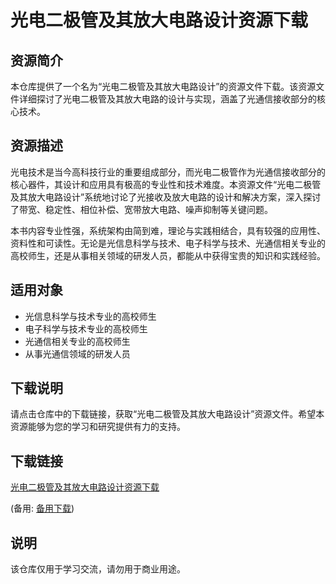 # 光电二极管及其放大电路设计资源下载

## 资源简介

本仓库提供了一个名为“光电二极管及其放大电路设计”的资源文件下载。该资源文件详细探讨了光电二极管及其放大电路的设计与实现，涵盖了光通信接收部分的核心技术。

## 资源描述

光电技术是当今高科技行业的重要组成部分，而光电二极管作为光通信接收部分的核心器件，其设计和应用具有极高的专业性和技术难度。本资源文件“光电二极管及其放大电路设计”系统地讨论了光接收及放大电路的设计和解决方案，深入探讨了带宽、稳定性、相位补偿、宽带放大电路、噪声抑制等关键问题。

本书内容专业性强，系统架构由简到难，理论与实践相结合，具有较强的应用性、资料性和可读性。无论是光信息科学与技术、电子科学与技术、光通信相关专业的高校师生，还是从事相关领域的研发人员，都能从中获得宝贵的知识和实践经验。

## 适用对象

- 光信息科学与技术专业的高校师生
- 电子科学与技术专业的高校师生
- 光通信相关专业的高校师生
- 从事光通信领域的研发人员

## 下载说明

请点击仓库中的下载链接，获取“光电二极管及其放大电路设计”资源文件。希望本资源能够为您的学习和研究提供有力的支持。

## 下载链接
[光电二极管及其放大电路设计资源下载](https://pan.quark.cn/s/1f2f69033423) 

(备用: [备用下载](https://pan.baidu.com/s/1YV3PyKh8MtWtm9x_QIM1Mw?pwd=1234))

## 说明

该仓库仅用于学习交流，请勿用于商业用途。
